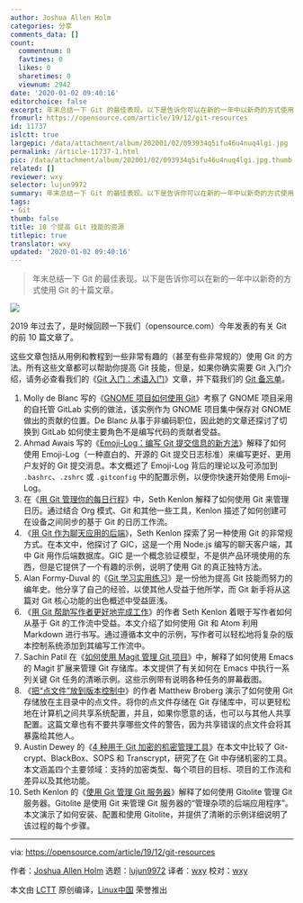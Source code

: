 ```yaml
---
author: Joshua Allen Holm
categories: 分享
comments_data: []
count:
  commentnum: 0
  favtimes: 0
  likes: 0
  sharetimes: 0
  viewnum: 2942
date: '2020-01-02 09:40:16'
editorchoice: false
excerpt: 年末总结一下 Git 的最佳表现。以下是告诉你可以在新的一年中以新奇的方式使用 Git 的十篇文章。
fromurl: https://opensource.com/article/19/12/git-resources
id: 11737
islctt: true
largepic: /data/attachment/album/202001/02/093934q5ifu46u4nuq4lgi.jpg
permalink: /article-11737-1.html
pic: /data/attachment/album/202001/02/093934q5ifu46u4nuq4lgi.jpg.thumb.jpg
related: []
reviewer: wxy
selector: lujun9972
summary: 年末总结一下 Git 的最佳表现。以下是告诉你可以在新的一年中以新奇的方式使用 Git 的十篇文章。
tags:
- Git
thumb: false
title: 10 个提高 Git 技能的资源
titlepic: true
translator: wxy
updated: '2020-01-02 09:40:16'
---
```



> 
> 年末总结一下 Git 的最佳表现。以下是告诉你可以在新的一年中以新奇的方式使用 Git 的十篇文章。
> 
> 
> 


![](/data/attachment/album/202001/02/093934q5ifu46u4nuq4lgi.jpg)


2019 年过去了，是时候回顾一下我们（opensource.com）今年发表的有关 Git 的前 10 篇文章了。


这些文章包括从用例和教程到一些非常有趣的（甚至有些非常规的）使用 Git 的方法。所有这些文章都可以帮助你提高 Git 技能，但是，如果你确实需要 Git 入门介绍，请务必查看我们的《[Git 入门：术语入门](https://opensource.com/article/19/2/git-terminology)》文章，并下载我们的 [Git 备忘单](https://opensource.com/downloads/cheat-sheet-git)。


1. Molly de Blanc 写的《[GNOME 项目如何使用 Git](https://opensource.com/article/19/10/how-gnome-uses-git)》考察了 GNOME 项目采用的自托管 GitLab 实例的做法，该实例作为 GNOME 项目集中保存对 GNOME 做出的贡献的位置。De Blanc 从事于非编码职位，因此她的文章还探讨了切换到 GitLab 如何使主要角色不是编写代码的贡献者受益。
2. Ahmad Awais 写的《[Emoji-Log：编写 Git 提交信息的新方法](/article-10627-1.html)》解释了如何使用 Emoji-Log（一种直白的、开源的 Git 提交日志标准）来编写更好、更用户友好的 Git 提交消息。本文概述了 Emoji-Log 背后的理论以及可添加到 `.bashrc`、`.zshrc` 或 `.gitconfig` 中的配置示例，以便你快速开始使用 Emoji-Log。
3. 在《[用 Git 管理你的每日行程](/article-11320-1.html)》中，Seth Kenlon 解释了如何使用 Git 来管理日历。通过结合 Org 模式、Git 和其他一些工具，Kenlon 描述了如何创建可在设备之间同步的基于 Git 的日历工作流。
4. 《[用 Git 作为聊天应用的后端](/article-11342-1.html)》，Seth Kenlon 探索了另一种使用 Git 的非常规方式。在本文中，他探讨了 GIC，这是一个用 Node.js 编写的聊天客户端，其中 Git 用作后端数据库。GIC 是一个概念验证模型，不是供产品环境使用的东西，但是它提供了一个有趣的示例，说明了使用 Git 的真正独特方法。
5. Alan Formy-Duval 的《[Git 学习实用练习](https://opensource.com/article/19/5/practical-learning-exercise-git)》是一份他为提高 Git 技能而努力的编年史。他分享了自己的经验，以使其他人受益于他所学，而 Git 新手将从这篇对 Git 核心功能的出色概述中受益匪浅。
6. 《[用 Git 帮助写作者更好地完成工作](/article-11499-1.html)》的作者 Seth Kenlon 着眼于写作者如何从基于 Git 的工作流中受益。本文介绍了如何使用 Git 和 Atom 利用 Markdown 进行书写。通过遵循本文中的示例，写作者可以轻松地将复杂的版本控制系统添加到其编写工作流中。
7. Sachin Patil 在《[如何使用 Magit 管理 Git 项目](https://opensource.com/article/19/1/how-use-magit)》中，解释了如何使用 Emacs 的 Magit 扩展来管理 Git 存储库。本文提供了有关如何在 Emacs 中执行一系列关键 Git 任务的清晰示例。这些示例带有说明各种任务的屏幕截图。
8. 《[把“点文件”放到版本控制中](/article-11419-1.html)》的作者 Matthew Broberg 演示了如何使用 Git 存储放在主目录中的点文件。将你的点文件存储在 Git 存储库中，可以更轻松地在计算机之间共享系统配置，并且，如果你愿意的话，也可以与其他人共享配置。这篇文章也有不要共享哪些文件的警告，因为共享错误的点文件会将其暴露给其他人。
9. Austin Dewey 的《[4 种用于 Git 加密的机密管理工具](https://opensource.com/article/19/2/secrets-management-tools-git)》在本文中比较了 Git-crypt、BlackBox、SOPS 和 Transcrypt，研究了在 Git 中存储机密的工具。本文涵盖四个主要领域：支持的加密类型、每个项目的目标、项目的工作流和差异以及其他功能。
10. Seth Kenlon 的《[使用 Git 管理 Git 服务器](https://opensource.com/article/19/4/server-administration-git)》解释了如何使用 Gitolite 管理 Git 服务器。Gitolite 是使用 Git 来管理 Git 服务器的“管理杂项的后端应用程序”。本文演示了如何安装、配置和使用 Gitolite，并提供了清晰的示例详细说明了该过程的每个步骤。




---


via: <https://opensource.com/article/19/12/git-resources>


作者：[Joshua Allen Holm](https://opensource.com/users/holmja) 选题：[lujun9972](https://github.com/lujun9972) 译者：[wxy](https://github.com/wxy) 校对：[wxy](https://github.com/wxy)


本文由 [LCTT](https://github.com/LCTT/TranslateProject) 原创编译，[Linux中国](https://linux.cn/) 荣誉推出